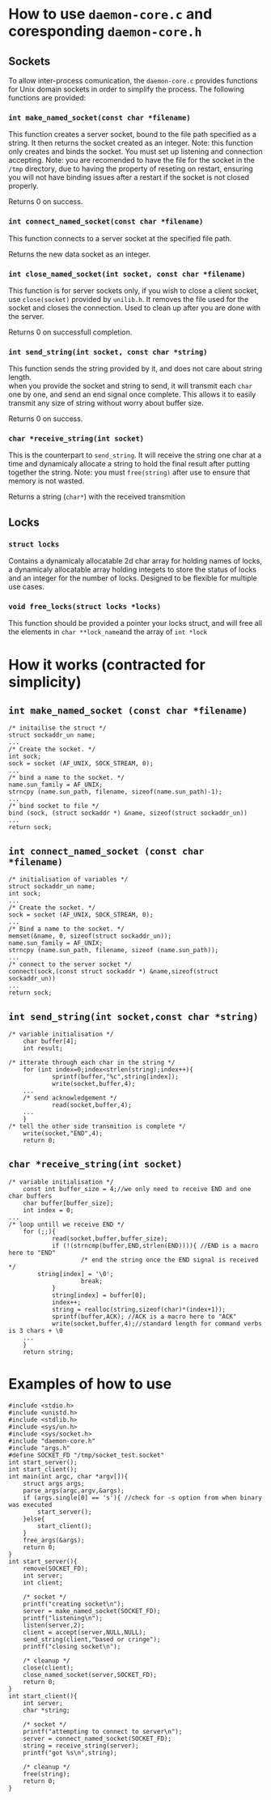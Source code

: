 
# How to use `daemon-core.c` and coresponding `daemon-core.h`

## Sockets

To allow inter-process comunication, the `daemon-core.c` provides functions for Unix domain sockets in order to simplify the process. The following functions are provided:

### `int make_named_socket(const char *filename)`

This function creates a server socket, bound to the file path specified as a string. It then returns the socket created as an integer. Note: this function only creates and binds the socket. You must set up listening and connection accepting. Note: you are recomended to have the file for the socket in the `/tmp` directory, due to having the property of reseting on restart, ensuring you will not have binding issues after a restart if the socket is not closed properly.

Returns 0 on success.

### `int connect_named_socket(const char *filename)`

This function connects to a server socket at the specified file path.

Returns the new data socket as an integer.

### `int close_named_socket(int socket, const char *filename)`

This function is for server sockets only, if you wish to close a client socket, use `close(socket)` provided by `unilib.h`. It removes the file used for the socket and closes the connection. Used to clean up after you are done with the server.  

Returns 0 on successfull completion.

### `int send_string(int socket, const char *string)`

This function sends the string provided by it, and does not care about string length.  
when you provide the socket and string to send, it will transmit each `char` one by one, and send an end signal once complete. This allows it to easily transmit any size of string without worry about buffer size.

Returns 0 on success.

### `char *receive_string(int socket)`

This is the counterpart to `send_string`. It will receive the string one char at a time and dynamicaly allocate a string to hold the final result after putting together the string. Note: you must `free(string)` after use to ensure that memory is not wasted.

Returns a string (`char*`) with the received transmition

## Locks 

### `struct locks`

Contains a dynamicaly allocatable 2d char array for holding names of locks, a dynamicaly allocatable array holding integets to store the status of locks and an integer for the number of locks. Designed to be flexible for multiple use cases.

### `void free_locks(struct locks *locks)`

This function should be provided a pointer your locks struct, and will free all the elements in `char **lock_name`and the array of `int *lock`

# How it works (contracted for simplicity)

## `int make_named_socket (const char *filename)`

	/* initailise the struct */
	struct sockaddr_un name;
	...
	/* Create the socket. */
	int sock;
	sock = socket (AF_UNIX, SOCK_STREAM, 0);
	...
	/* bind a name to the socket. */
	name.sun_family = AF_UNIX;
	strncpy (name.sun_path, filename, sizeof(name.sun_path)-1);
	...
	/* bind socket to file */
	bind (sock, (struct sockaddr *) &name, sizeof(struct sockaddr_un))
	...
	return sock;

## `int connect_named_socket (const char *filename)`
	
	/* initialisation of variables */
	struct sockaddr_un name;
	int sock;
	...
	/* Create the socket. */
	sock = socket (AF_UNIX, SOCK_STREAM, 0);
	...
	/* Bind a name to the socket. */
	memset(&name, 0, sizeof(struct sockaddr_un));
	name.sun_family = AF_UNIX;
	strncpy (name.sun_path, filename, sizeof (name.sun_path));
	...
	/* connect to the server socket */
	connect(sock,(const struct sockaddr *) &name,sizeof(struct sockaddr_un))
	...
	return sock;

## `int send_string(int socket,const char *string)`

	/* variable initialisation */
        char buffer[4];
        int result;

	/* itterate through each char in the string */
        for (int index=0;index<strlen(string);index++){
                sprintf(buffer,"%c",string[index]);
                write(socket,buffer,4);
		...
		/* send acknowledgement */
                read(socket,buffer,4);
		...
        }
	/* tell the other side transmition is complete */
        write(socket,"END",4);
        return 0;

## `char *receive_string(int socket)`

	/* variable initialisation */
        const int buffer_size = 4;//we only need to receive END and one char buffers
        char buffer[buffer_size];
        int index = 0;
	...
	/* loop untill we receive END */
        for (;;){
                read(socket,buffer,buffer_size);
                if (!(strncmp(buffer,END,strlen(END)))){ //END is a macro here to "END"
                        /* end the string once the END signal is received */
			string[index] = '\0';
                        break;
                }
                string[index] = buffer[0];
                index++;
                string = realloc(string,sizeof(char)*(index+1));
                sprintf(buffer,ACK); //ACK is a macro here to "ACK"
                write(socket,buffer,4);//standard length for command verbs is 3 chars + \0
		...
        }
        return string;

# Examples of how to use

	#include <stdio.h>
	#include <unistd.h>
	#include <stdlib.h>
	#include <sys/un.h>
	#include <sys/socket.h>
	#include "daemon-core.h"
	#include "args.h"
	#define SOCKET_FD "/tmp/socket_test.socket"
	int start_server();
	int start_client();
	int main(int argc, char *argv[]){
		struct args args;
		parse_args(argc,argv,&args);
		if (args.single[0] == 's'){ //check for -s option from when binary was executed
			start_server();
		}else{
			start_client();
		}
		free_args(&args);
		return 0;
	}
	int start_server(){
		remove(SOCKET_FD);
		int server;
		int client;
		
		/* socket */
		printf("creating socket\n");
		server = make_named_socket(SOCKET_FD);
		printf("listening\n");
		listen(server,2);
		client = accept(server,NULL,NULL);
		send_string(client,"based or cringe");
		printf("closing socket\n");

		/* cleanup */
		close(client);
		close_named_socket(server,SOCKET_FD);
		return 0;
	}
	int start_client(){
		int server;
		char *string;

		/* socket */
		printf("attempting to connect to server\n");
		server = connect_named_socket(SOCKET_FD);
		string = receive_string(server);
		printf("got %s\n",string);
		
		/* cleanup */
		free(string);
		return 0;
	}

